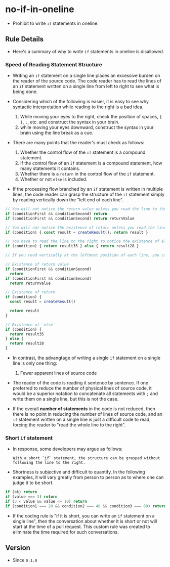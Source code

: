 # no-if-in-oneline

* Prohibit to write `if` statements in oneline.

## Rule Details

* Here's a summary of why to write `if` statements in oneline is disallowed.

### Speed of Reading Statement Structure

* Writing an `if` statement on a single line places an excessive burden on the reader of the source code. The code reader has to read the lines of an `if` statement written on a single line from left to right to see what is being done.

* Considering which of the following is easier, it is easy to see why syntactic interpretation while reading to the right is a bad idea.
  1. While moving your eyes to the right, check the position of spaces, `{ }`, `;`, etc. and construct the syntax in your brain.
  1. while moving your eyes downward, construct the syntax in your brain using the line break as a cue.

* There are many points that the reader's must check as follows:
  1. Whether the control flow of the `if` statement is a compound statement.
  1. If the control flow of an `if` statement is a compound statement, how many statements it contains.
  1. Whether there is a `return` in the control flow of the `if` statement.
  1. Whether or not `else` is included.

* If the processing flow branched by an `if` statement is written in multiple lines, the code reader can grasp the structure of the `if` statement simply by reading vertically down the "left end of each line".

```js
// You will not notice the return value unless you read the line to the right.
if (conditionFirst && conditionSecond) return
if (conditionFirst && conditionSecond) return returnValue

// You will not notice the existence of return unless you read the line to the right.
if (condition) { const result = createResult(); return result }

// You have to read the line to the right to notice the existence of else.
if (condition) { return result35 } else { return result28 }
```

```js
// If you read vertically at the leftmost position of each line, you can grasp the structure of the if statement simply by checking the first two tokens of each line.

// Existence of return value
if (conditionFirst && conditionSecond)
  return
if (conditionFirst && conditionSecond)
  return returnValue

// Existence of return
if (condition) {
  const result = createResult()

  return result
}

// Existence of `else`
if (condition) {
  return result35
} else {
  return result28
}
```

* In contrast, the advangtage of writing a single `if` statement on a single line is only one thing:
  1. Fewer apparent lines of source code

* The reader of the code is reading it sentence by sentence. If one preferred to reduce the number of physical lines of source code, it would be a superior notation to concatenate all statements with `;` and write them on a single line, but this is not the case.

* If the overall **number of statements** in the code is not reduced, then there is no point in reducing the number of lines of source code, and an `if` statement written on a single line is just a difficult code to read, forcing the reader to "read the whole line to the right".

### Short `if` statement

* In response, some developers may argue as follows:
  ```
  With a short `if` statement, the structure can be grasped without following the line to the right.
  ```

* Shortness is subjective and difficult to quantify. In the following examples, it will vary greatly from person to person as to where one can judge it to be short.

```js
if (ok) return
if (value === 3) return
if (3 < value && value <= 10) return
if (condition1 === 20 && condition2 === 40 && condition3 === 60) return
```

* If the coding rule is "if it is short, you can write an `if` statement on a single line", then the conversation about whether it is short or not will start at the time of a pull request. This custom rule was created to eliminate the time required for such conversations.

## Version

* Since `0.1.0`
